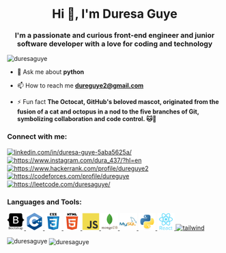 <h1 align="center">Hi 👋, I'm Duresa Guye</h1>
<h3 align="center">I'm a passionate and curious front-end engineer and junior software developer with a love for coding and technology</h3>

<p align="left"> <img src="https://komarev.com/ghpvc/?username=duresaguye&label=Profile%20views&color=0e75b6&style=flat" alt="duresaguye" /> </p>



- 💬 Ask me about **python**

- 📫 How to reach me **dureguye2@gmail.com**

- ⚡ Fun fact **The Octocat, GitHub's beloved mascot, originated from the fusion of a cat and octopus in a nod to the five branches of Git, symbolizing collaboration and code control. 🐱🐙**

<h3 align="left">Connect with me:</h3>
<p align="left">
<a href="https://linkedin.com/in/linkedin.com/in/duresa-guye-5aba5625a/" target="blank"><img align="center" src="https://raw.githubusercontent.com/rahuldkjain/github-profile-readme-generator/master/src/images/icons/Social/linked-in-alt.svg" alt="linkedin.com/in/duresa-guye-5aba5625a/" height="30" width="40" /></a>
<a href="https://instagram.com/https://www.instagram.com/dura_437/?hl=en" target="blank"><img align="center" src="https://raw.githubusercontent.com/rahuldkjain/github-profile-readme-generator/master/src/images/icons/Social/instagram.svg" alt="https://www.instagram.com/dura_437/?hl=en" height="30" width="40" /></a>
<a href="https://www.hackerrank.com/https://www.hackerrank.com/profile/dureguye2" target="blank"><img align="center" src="https://raw.githubusercontent.com/rahuldkjain/github-profile-readme-generator/master/src/images/icons/Social/hackerrank.svg" alt="https://www.hackerrank.com/profile/dureguye2" height="30" width="40" /></a>
<a href="https://codeforces.com/profile/https://codeforces.com/profile/dureguye" target="blank"><img align="center" src="https://raw.githubusercontent.com/rahuldkjain/github-profile-readme-generator/master/src/images/icons/Social/codeforces.svg" alt="https://codeforces.com/profile/dureguye" height="30" width="40" /></a>
<a href="https://www.leetcode.com/https://leetcode.com/duresaguye/" target="blank"><img align="center" src="https://raw.githubusercontent.com/rahuldkjain/github-profile-readme-generator/master/src/images/icons/Social/leet-code.svg" alt="https://leetcode.com/duresaguye/" height="30" width="40" /></a>
</p>

<h3 align="left">Languages and Tools:</h3>
<p align="left"> <a href="https://getbootstrap.com" target="_blank" rel="noreferrer"> <img src="https://raw.githubusercontent.com/devicons/devicon/master/icons/bootstrap/bootstrap-plain-wordmark.svg" alt="bootstrap" width="40" height="40"/> </a> <a href="https://www.w3schools.com/cpp/" target="_blank" rel="noreferrer"> <img src="https://raw.githubusercontent.com/devicons/devicon/master/icons/cplusplus/cplusplus-original.svg" alt="cplusplus" width="40" height="40"/> </a> <a href="https://www.w3schools.com/css/" target="_blank" rel="noreferrer"> <img src="https://raw.githubusercontent.com/devicons/devicon/master/icons/css3/css3-original-wordmark.svg" alt="css3" width="40" height="40"/> </a> <a href="https://www.w3.org/html/" target="_blank" rel="noreferrer"> <img src="https://raw.githubusercontent.com/devicons/devicon/master/icons/html5/html5-original-wordmark.svg" alt="html5" width="40" height="40"/> </a> <a href="https://developer.mozilla.org/en-US/docs/Web/JavaScript" target="_blank" rel="noreferrer"> <img src="https://raw.githubusercontent.com/devicons/devicon/master/icons/javascript/javascript-original.svg" alt="javascript" width="40" height="40"/> </a> <a href="https://www.mongodb.com/" target="_blank" rel="noreferrer"> <img src="https://raw.githubusercontent.com/devicons/devicon/master/icons/mongodb/mongodb-original-wordmark.svg" alt="mongodb" width="40" height="40"/> </a> <a href="https://www.mysql.com/" target="_blank" rel="noreferrer"> <img src="https://raw.githubusercontent.com/devicons/devicon/master/icons/mysql/mysql-original-wordmark.svg" alt="mysql" width="40" height="40"/> </a> <a href="https://www.python.org" target="_blank" rel="noreferrer"> <img src="https://raw.githubusercontent.com/devicons/devicon/master/icons/python/python-original.svg" alt="python" width="40" height="40"/> </a> <a href="https://reactjs.org/" target="_blank" rel="noreferrer"> <img src="https://raw.githubusercontent.com/devicons/devicon/master/icons/react/react-original-wordmark.svg" alt="react" width="40" height="40"/> </a> <a href="https://tailwindcss.com/" target="_blank" rel="noreferrer"> <img src="https://www.vectorlogo.zone/logos/tailwindcss/tailwindcss-icon.svg" alt="tailwind" width="40" height="40"/> </a> </p>

<p><img align="left" src="https://github-readme-stats.vercel.app/api/top-langs?username=duresaguye&show_icons=true&locale=en&layout=compact" alt="duresaguye" /></p>

<p>&nbsp;<img align="center" src="https://github-readme-stats.vercel.app/api?username=duresaguye&show_icons=true&locale=en" alt="duresaguye" /></p>

